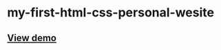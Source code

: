 # my-first-html-css-personal-wesite
## <a href="http://doudoufalta.com/works/personal-cv/" target="_blank">View demo</a>
